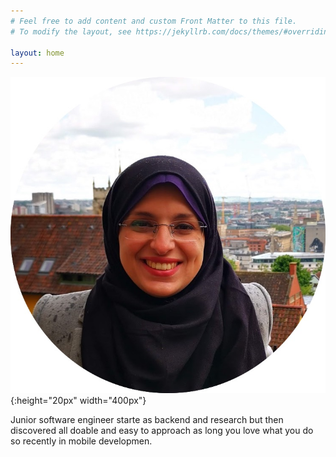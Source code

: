 ```yaml
---
# Feel free to add content and custom Front Matter to this file.
# To modify the layout, see https://jekyllrb.com/docs/themes/#overriding-theme-defaults

layout: home
---
```

![soha Ahmed](/_site/images/soha-pro.jpg){:height="20px" width="400px"}

Junior software engineer starte as backend and research but then discovered all doable and easy to approach as long you love what you do so recently in mobile developmen. 


